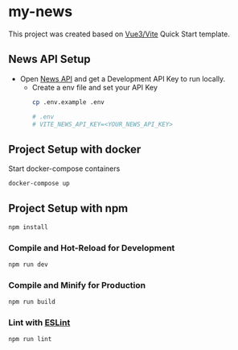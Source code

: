# my-news

This project was created based on [Vue3/Vite](https://vuejs.org/guide/quick-start.html#with-build-tools) Quick Start template.


## News API Setup

- Open [News API](https://newsapi.org/docs) and get a Development API Key to run locally.
  - Create a env file and set your API Key
    ```sh
    cp .env.example .env

    # .env
    # VITE_NEWS_API_KEY=<YOUR_NEWS_API_KEY>
    ``` 


## Project Setup with docker

Start docker-compose containers

```sh
docker-compose up
```

<!-- If you are using docker [start here](#get-a-dataset). -->
<!-- This template should help get you started developing with Vue 3 in Vite. -->
<!-- ## Recommended IDE Setup

[VSCode](https://code.visualstudio.com/) + [Volar](https://marketplace.visualstudio.com/items?itemName=Vue.volar) (and disable Vetur) + [TypeScript Vue Plugin (Volar)](https://marketplace.visualstudio.com/items?itemName=Vue.vscode-typescript-vue-plugin).

## Customize configuration
See [Vite Configuration Reference](https://vitejs.dev/config/). -->

## Project Setup with npm



```sh
npm install
```

### Compile and Hot-Reload for Development

```sh
npm run dev
```

### Compile and Minify for Production

```sh
npm run build
```

### Lint with [ESLint](https://eslint.org/)

```sh
npm run lint
```
